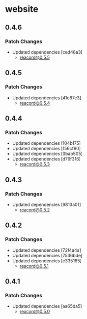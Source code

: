 # website

## 0.4.6

### Patch Changes

- Updated dependencies [ced48a3]
  - reacord@0.5.5

## 0.4.5

### Patch Changes

- Updated dependencies [41c87e3]
  - reacord@0.5.4

## 0.4.4

### Patch Changes

- Updated dependencies [104b175]
- Updated dependencies [156cf90]
- Updated dependencies [0bab505]
- Updated dependencies [d76f316]
  - reacord@0.5.3

## 0.4.3

### Patch Changes

- Updated dependencies [9813a01]
  - reacord@0.5.2

## 0.4.2

### Patch Changes

- Updated dependencies [72f4a4a]
- Updated dependencies [7536bde]
- Updated dependencies [e335165]
  - reacord@0.5.1

## 0.4.1

### Patch Changes

- Updated dependencies [aa65da5]
  - reacord@0.5.0
